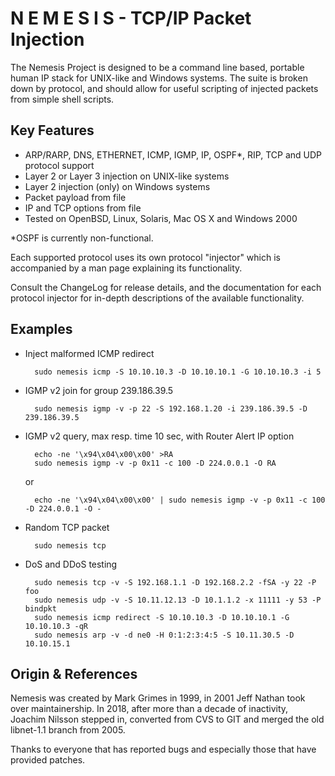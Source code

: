 N E M E S I S  -  TCP/IP Packet Injection
=========================================

The Nemesis Project is designed to be a command line based, portable
human IP stack for UNIX-like and Windows systems.  The suite is broken
down by protocol, and should allow for useful scripting of injected
packets from simple shell scripts.


Key Features
------------

* ARP/RARP, DNS, ETHERNET, ICMP, IGMP, IP, OSPF*, RIP, TCP and UDP
  protocol support
* Layer 2 or Layer 3 injection on UNIX-like systems
* Layer 2 injection (only) on Windows systems
* Packet payload from file
* IP and TCP options from file
* Tested on OpenBSD, Linux, Solaris, Mac OS X and Windows 2000

*OSPF is currently non-functional.

Each supported protocol uses its own protocol "injector" which is
accompanied by a man page explaining its functionality.

Consult the ChangeLog for release details, and the documentation for
each protocol injector for in-depth descriptions of the available
functionality.


Examples
--------

* Inject malformed ICMP redirect

        sudo nemesis icmp -S 10.10.10.3 -D 10.10.10.1 -G 10.10.10.3 -i 5

* IGMP v2 join for group 239.186.39.5

        sudo nemesis igmp -v -p 22 -S 192.168.1.20 -i 239.186.39.5 -D 239.186.39.5

* IGMP v2 query, max resp. time 10 sec, with Router Alert IP option

        echo -ne '\x94\x04\x00\x00' >RA
        sudo nemesis igmp -v -p 0x11 -c 100 -D 224.0.0.1 -O RA

  or

        echo -ne '\x94\x04\x00\x00' | sudo nemesis igmp -v -p 0x11 -c 100 -D 224.0.0.1 -O -

* Random TCP packet

        sudo nemesis tcp

* DoS and DDoS testing

        sudo nemesis tcp -v -S 192.168.1.1 -D 192.168.2.2 -fSA -y 22 -P foo
        sudo nemesis udp -v -S 10.11.12.13 -D 10.1.1.2 -x 11111 -y 53 -P bindpkt
        sudo nemesis icmp redirect -S 10.10.10.3 -D 10.10.10.1 -G 10.10.10.3 -qR
        sudo nemesis arp -v -d ne0 -H 0:1:2:3:4:5 -S 10.11.30.5 -D 10.10.15.1


Origin & References
--------------------

Nemesis was created by Mark Grimes in 1999, in 2001 Jeff Nathan took
over maintainership.  In 2018, after more than a decade of inactivity,
Joachim Nilsson stepped in, converted from CVS to GIT and merged the
old libnet-1.1 branch from 2005.

Thanks to everyone that has reported bugs and especially those that have
provided patches.
